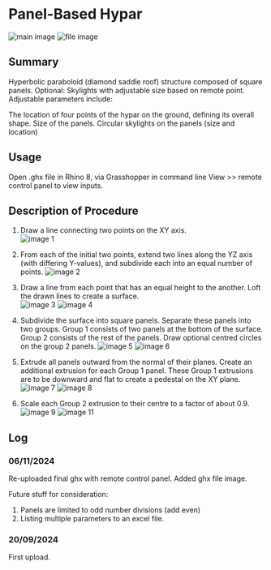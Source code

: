 # Panel-Based Hypar

![main image](/References/image_main.png)
![file image](/References/gh_preview.jpg)

## Summary
Hyperbolic paraboloid (diamond saddle roof) structure composed of square panels.
Optional: Skylights with adjustable size based on remote point. 
Adjustable parameters include: 

The location of four points of the hypar on the ground, defining its overall shape.
Size of the panels.
Circular skylights on the panels (size and location)


## Usage
Open .ghx file in Rhino 8, via Grasshopper in command line
View >> remote control panel to view inputs. 

## Description of Procedure
1) Draw a line connecting two points on the XY axis.  
![image 1](/References/1.png)

2) From each of the initial two points, extend two lines along the YZ axis (with differing Y-values), and subdivide each into an equal number of points. 
![image 2](/References/2.png)


3) Draw a line from each point that has an equal height to the another. Loft the drawn lines to create a surface.  
![image 3](/References/3.png)
![image 4](/References/4.png)


5) Subdivide the surface into square panels. Separate these panels into two groups.  Group 1 consists of two panels at the bottom of the surface. Group 2 consists of the rest of the panels. Draw optional centred circles on the group 2 panels. 
![image 5](/References/5.png)
![image 6](/References/6.png)

6) Extrude all panels outward from the normal of their planes. Create an additional extrusion for each Group 1 panel. These Group 1 extrusions are to be downward and flat to create a pedestal on the XY plane. 
![image 7](/References/7.png)
![image 8](/References/8.png)

7) Scale each Group 2 extrusion to their centre to a factor of about 0.9. 
![image 9](/References/9.png)
![image 11](/References/11.png)



## Log

### 06/11/2024
Re-uploaded final ghx with remote control panel.
Added ghx file image.
 
Future stuff for consideration:
1) Panels are limited to odd number divisions (add even)
2) Listing multiple parameters to an excel file.   

### 20/09/2024
First upload.


